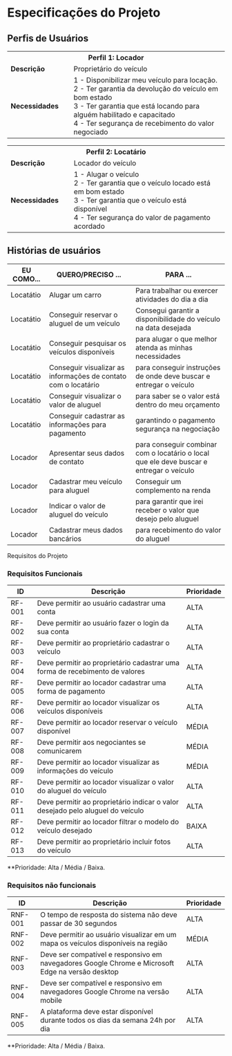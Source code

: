 # Especificações do Projeto


## Perfis de Usuários

<table>
<tbody>
<tr>
<th colspan="2">Perfil 1: Locador </th>
</tr>
<tr>
<td width="150px"><b>Descrição</b></td>
<td width="600px">
Proprietário do veículo 
</td>
</tr>
<tr>
<td><b>Necessidades</b></td>
<td>
1 - Disponibilizar meu veículo para locação.<br>
2 - Ter garantia da devolução do veículo em bom estado<br>
3 - Ter garantia que está locando para alguém habilitado e capacitado<br>
4 - Ter segurança de recebimento do valor negociado
</td>
</tr>
</tbody>
</table>

<table>
<tbody>
<tr>
<th colspan="2">Perfil 2: Locatário </th>
</tr>
<tr>
<td width="150px"><b>Descrição</b></td>
<td width="600px">
Locador do veículo
</td>
</tr>
<tr>
<td><b>Necessidades</b></td>
<td>
1 - Alugar o veículo<br>
2 - Ter garantia que o veículo locado está em bom estado<br>
3 - Ter garantia que o veículo está disponível<br>
4 - Ter segurança do valor de pagamento acordado
</td>
</tr>
</tbody>
</table>

## Histórias de usuários

|EU COMO...| QUERO/PRECISO ...|PARA ...|
|--------------------|------------------------------------|----------------------------------------|
| Locatátio | Alugar um carro | Para trabalhar ou exercer atividades do dia a dia |
| Locatátio | Conseguir reservar o aluguel de um veículo | Consegui garantir a disponibilidade do veículo na data desejada |
| Locatátio | Conseguir pesquisar os veículos disponíveis | para alugar o que melhor atenda as minhas necessidades |
| Locatátio | Conseguir visualizar as informações de contato com o locatário | para conseguir instruções de onde deve buscar e entregar o veículo |
| Locatátio | Conseguir visualizar o valor de aluguel | para saber se o valor está dentro do meu orçamento |
| Locatátio | Conseguir cadastrar as informações para pagamento | garantindo o pagamento segurança na negociação |
| Locador | Apresentar seus dados de contato | para conseguir combinar com o locatário o local que ele deve buscar e entregar o veículo |
| Locador | Cadastrar meu veículo para aluguel | Conseguir um complemento na renda |
| Locador | Indicar o valor de aluguel do veículo |  para garantir que irei receber o valor que desejo pelo aluguel |
| Locador | Cadastrar meus dados bancários | para recebimento do valor do aluguel |

Requisitos do Projeto

### Requisitos Funcionais

|ID    | Descrição   | Prioridade |
|------|-----------------------------------------|----|
|RF-001| Deve permitir ao usuário cadastrar uma conta | ALTA | 
|RF-002| Deve permitir ao usuário fazer o login da sua conta   | ALTA |
|RF-003| Deve permitir ao proprietário cadastrar o veículo   | ALTA |
|RF-004| Deve permitir ao proprietário cadastrar uma forma de recebimento de valores   | ALTA |
|RF-005| Deve permitir ao locador cadastrar uma forma de pagamento   | ALTA |
|RF-006| Deve permitir ao locador visualizar os veículos disponíveis   | ALTA |
|RF-007| Deve permitir ao locador reservar o veículo disponível   | MÉDIA |
|RF-008| Deve permitir aos negociantes se comunicarem   | MÉDIA |
|RF-009| Deve permitir ao locador visualizar as informações do veículo   | MÉDIA |
|RF-010| Deve permitir ao locador visualizar o valor do aluguel do veículo   | ALTA |
|RF-011| Deve permitir ao proprietário indicar o valor desejado pelo aluguel do veículo   | ALTA |
|RF-012| Deve permitir ao locador filtrar o modelo do veículo desejado   | BAIXA |
|RF-013| Deve permitir ao proprietário incluir fotos do veículo   | ALTA |

**Prioridade: Alta / Média / Baixa. 

### Requisitos não funcionais

|ID    | Descrição   | Prioridade |
|------|-----------------------------------------|----|
|RNF-001| O tempo de resposta do sistema não deve passar de 30 segundos | ALTA | 
|RNF-002| Deve permitir ao usuário visualizar em um mapa os veículos disponíveis na região   | MÉDIA |
|RNF-003| Deve ser compatível e responsivo em navegadores Google Chrome e Microsoft Edge na versão desktop   | ALTA |
|RNF-004| Deve ser compatível e responsivo em navegadores Google Chrome na versão mobile   | ALTA |
|RNF-005| A plataforma deve estar disponível durante todos os dias da semana 24h por dia   | ALTA |

**Prioridade: Alta / Média / Baixa. 
